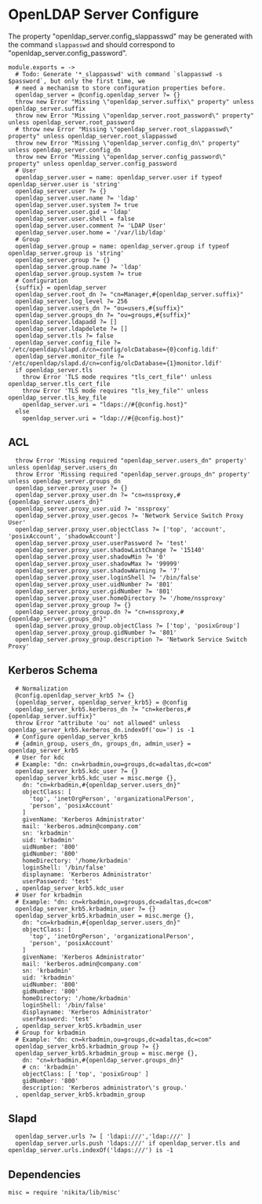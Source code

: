   
# OpenLDAP Server Configure

The property "openldap_server.config_slappasswd" may be generated with the command `slappasswd` 
and should correspond to "openldap_server.config_password".

    module.exports = ->
      # Todo: Generate '*_slappasswd' with command `slappasswd -s $password`, but only the first time, we
      # need a mechanism to store configuration properties before.
      openldap_server = @config.openldap_server ?= {}
      throw new Error "Missing \"openldap_server.suffix\" property" unless openldap_server.suffix
      throw new Error "Missing \"openldap_server.root_password\" property" unless openldap_server.root_password
      # throw new Error "Missing \"openldap_server.root_slappasswd\" property" unless openldap_server.root_slappasswd
      throw new Error "Missing \"openldap_server.config_dn\" property" unless openldap_server.config_dn
      throw new Error "Missing \"openldap_server.config_password\" property" unless openldap_server.config_password
      # User
      openldap_server.user = name: openldap_server.user if typeof openldap_server.user is 'string'
      openldap_server.user ?= {}
      openldap_server.user.name ?= 'ldap'
      openldap_server.user.system ?= true
      openldap_server.user.gid = 'ldap'
      openldap_server.user.shell = false
      openldap_server.user.comment ?= 'LDAP User'
      openldap_server.user.home = '/var/lib/ldap'
      # Group
      openldap_server.group = name: openldap_server.group if typeof openldap_server.group is 'string'
      openldap_server.group ?= {}
      openldap_server.group.name ?= 'ldap'
      openldap_server.group.system ?= true
      # Configuration
      {suffix} = openldap_server
      openldap_server.root_dn ?= "cn=Manager,#{openldap_server.suffix}"
      openldap_server.log_level ?= 256
      openldap_server.users_dn ?= "ou=users,#{suffix}"
      openldap_server.groups_dn ?= "ou=groups,#{suffix}"
      openldap_server.ldapadd ?= []
      openldap_server.ldapdelete ?= []
      openldap_server.tls ?= false
      openldap_server.config_file ?= '/etc/openldap/slapd.d/cn=config/olcDatabase={0}config.ldif'
      openldap_server.monitor_file ?= '/etc/openldap/slapd.d/cn=config/olcDatabase={1}monitor.ldif'
      if openldap_server.tls
        throw Error 'TLS mode requires "tls_cert_file"' unless openldap_server.tls_cert_file
        throw Error 'TLS mode requires "tls_key_file"' unless openldap_server.tls_key_file
        openldap_server.uri = "ldaps://#{@config.host}"
      else
        openldap_server.uri = "ldap://#{@config.host}"

## ACL

      throw Error 'Missing required "openldap_server.users_dn" property' unless openldap_server.users_dn
      throw Error 'Missing required "openldap_server.groups_dn" property' unless openldap_server.groups_dn
      openldap_server.proxy_user ?= {}
      openldap_server.proxy_user.dn ?= "cn=nssproxy,#{openldap_server.users_dn}"
      openldap_server.proxy_user.uid ?= 'nssproxy'
      openldap_server.proxy_user.gecos ?= 'Network Service Switch Proxy User'
      openldap_server.proxy_user.objectClass ?= ['top', 'account', 'posixAccount', 'shadowAccount']
      openldap_server.proxy_user.userPassword ?= 'test'
      openldap_server.proxy_user.shadowLastChange ?= '15140'
      openldap_server.proxy_user.shadowMin ?= '0'
      openldap_server.proxy_user.shadowMax ?= '99999'
      openldap_server.proxy_user.shadowWarning ?= '7'
      openldap_server.proxy_user.loginShell ?= '/bin/false'
      openldap_server.proxy_user.uidNumber ?= '801'
      openldap_server.proxy_user.gidNumber ?= '801'
      openldap_server.proxy_user.homeDirectory ?= '/home/nssproxy'
      openldap_server.proxy_group ?= {}
      openldap_server.proxy_group.dn ?= "cn=nssproxy,#{openldap_server.groups_dn}"
      openldap_server.proxy_group.objectClass ?= ['top', 'posixGroup']
      openldap_server.proxy_group.gidNumber ?= '801'
      openldap_server.proxy_group.description ?= 'Network Service Switch Proxy'

## Kerberos Schema

      # Normalization
      @config.openldap_server_krb5 ?= {}
      {openldap_server, openldap_server_krb5} = @config
      openldap_server_krb5.kerberos_dn ?= "cn=kerberos,#{openldap_server.suffix}"
      throw Error "attribute 'ou' not allowed" unless openldap_server_krb5.kerberos_dn.indexOf('ou=') is -1
      # Configure openldap_server_krb5
      # {admin_group, users_dn, groups_dn, admin_user} = openldap_server_krb5
      # User for kdc
      # Example: "dn: cn=krbadmin,ou=groups,dc=adaltas,dc=com"
      openldap_server_krb5.kdc_user ?= {}
      openldap_server_krb5.kdc_user = misc.merge {},
        dn: "cn=krbadmin,#{openldap_server.users_dn}"
        objectClass: [
          'top', 'inetOrgPerson', 'organizationalPerson',
          'person', 'posixAccount'
        ]
        givenName: 'Kerberos Administrator'
        mail: 'kerberos.admin@company.com'
        sn: 'krbadmin'
        uid: 'krbadmin'
        uidNumber: '800'
        gidNumber: '800'
        homeDirectory: '/home/krbadmin'
        loginShell: '/bin/false'
        displayname: 'Kerberos Administrator'
        userPassword: 'test'
      , openldap_server_krb5.kdc_user
      # User for krbadmin
      # Example: "dn: cn=krbadmin,ou=groups,dc=adaltas,dc=com"
      openldap_server_krb5.krbadmin_user ?= {}
      openldap_server_krb5.krbadmin_user = misc.merge {},
        dn: "cn=krbadmin,#{openldap_server.users_dn}"
        objectClass: [
          'top', 'inetOrgPerson', 'organizationalPerson',
          'person', 'posixAccount'
        ]
        givenName: 'Kerberos Administrator'
        mail: 'kerberos.admin@company.com'
        sn: 'krbadmin'
        uid: 'krbadmin'
        uidNumber: '800'
        gidNumber: '800'
        homeDirectory: '/home/krbadmin'
        loginShell: '/bin/false'
        displayname: 'Kerberos Administrator'
        userPassword: 'test'
      , openldap_server_krb5.krbadmin_user
      # Group for krbadmin
      # Example: "dn: cn=krbadmin,ou=groups,dc=adaltas,dc=com"
      openldap_server_krb5.krbadmin_group ?= {}
      openldap_server_krb5.krbadmin_group = misc.merge {},
        dn: "cn=krbadmin,#{openldap_server.groups_dn}"
        # cn: 'krbadmin'
        objectClass: [ 'top', 'posixGroup' ]
        gidNumber: '800'
        description: 'Kerberos administrator\'s group.'
      , openldap_server_krb5.krbadmin_group

## Slapd 
    
      openldap_server.urls ?= [ 'ldapi:///','ldap:///' ]
      openldap_server.urls.push 'ldaps:///' if openldap_server.tls and openldap_server.urls.indexOf('ldaps:///') is -1

## Dependencies

    misc = require 'nikita/lib/misc'
